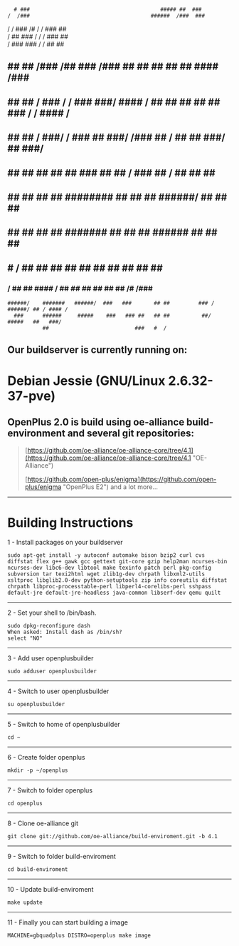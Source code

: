                                                                                             
      # ###                                         ##### ##  ###                           
    /  /###                                      ######  /###  ###                          
   /  /  ###                                    /#   /  /  ###  ##                          
  /  ##   ###                                  /    /  /    ### ##                          
 /  ###    ###                                     /  /      ## ##                          
##   ##     ##    /###     /##  ###  /###         ## ##      ## ##  ##   ####       /###    
##   ##     ##   / ###  / / ###  ###/ #### /      ## ##      ## ##   ##    ###  /  / #### / 
##   ##     ##  /   ###/ /   ###  ##   ###/     /### ##      /  ##   ##     ###/  ##  ###/  
##   ##     ## ##    ## ##    ### ##    ##     / ### ##     /   ##   ##      ##  ####       
##   ##     ## ##    ## ########  ##    ##        ## ######/    ##   ##      ##    ###      
 ##  ##     ## ##    ## #######   ##    ##        ## ######     ##   ##      ##      ###    
  ## #      /  ##    ## ##        ##    ##        ## ##         ##   ##      ##        ###  
   ###     /   ##    ## ####    / ##    ##        ## ##         ##   ##      /#   /###  ##  
    ######/    #######   ######/  ###   ###       ## ##         ### / ######/ ## / #### /   
      ###      ######     #####    ###   ### ##   ## ##          ##/   #####   ##   ###/    
               ##                           ###   #  /                              

## Our buildserver is currently running on: ##

Debian Jessie (GNU/Linux 2.6.32-37-pve)
=======

## OpenPlus 2.0 is build using oe-alliance build-environment and several git repositories: ##

> [https://github.com/oe-alliance/oe-alliance-core/tree/4.1](https://github.com/oe-alliance/oe-alliance-core/tree/4.1 "OE-Alliance")
> 
> [https://github.com/open-plus/enigma](https://github.com/open-plus/enigma "OpenPlus E2")
> and a lot more...


----------

# Building Instructions #

1 - Install packages on your buildserver

    sudo apt-get install -y autoconf automake bison bzip2 curl cvs diffstat flex g++ gawk gcc gettext git-core gzip help2man ncurses-bin ncurses-dev libc6-dev libtool make texinfo patch perl pkg-config subversion tar texi2html wget zlib1g-dev chrpath libxml2-utils xsltproc libglib2.0-dev python-setuptools zip info coreutils diffstat chrpath libproc-processtable-perl libperl4-corelibs-perl sshpass default-jre default-jre-headless java-common libserf-dev qemu quilt
----------
2 - Set your shell to /bin/bash.

    sudo dpkg-reconfigure dash
    When asked: Install dash as /bin/sh?
    select "NO"

----------
3 - Add user openplusbuilder

    sudo adduser openplusbuilder

----------
4 - Switch to user openplusbuilder

    su openplusbuilder

----------
5 - Switch to home of openplusbuilder

    cd ~

----------
6 - Create folder openplus

    mkdir -p ~/openplus

----------
7 - Switch to folder openplus

    cd openplus

----------
8 - Clone oe-alliance git

    git clone git://github.com/oe-alliance/build-enviroment.git -b 4.1

----------
9 - Switch to folder build-enviroment

    cd build-enviroment

----------
10 - Update build-enviroment

    make update

----------
11 - Finally you can start building a image

    MACHINE=gbquadplus DISTRO=openplus make image
